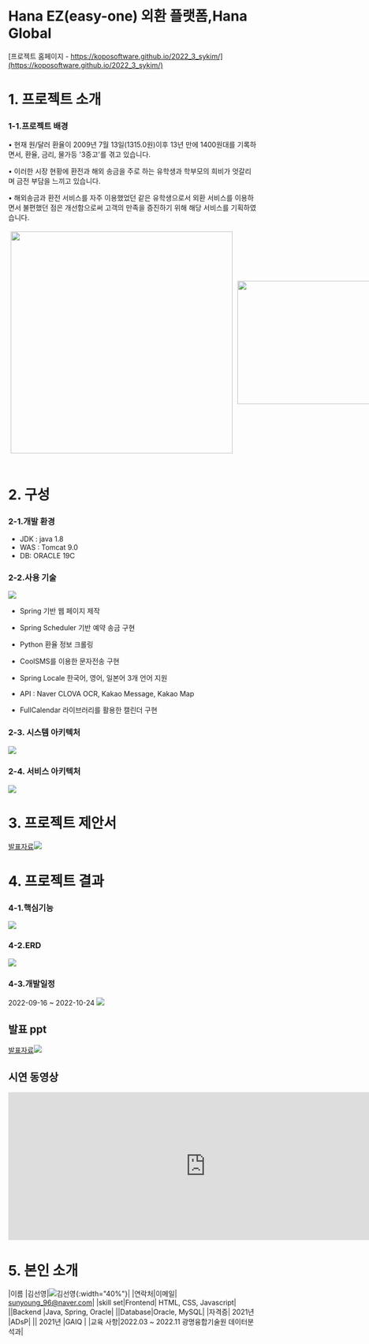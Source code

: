 # Hana EZ(easy-one) 외환 플랫폼,Hana Global
[프로젝트 홈페이지 - https://koposoftware.github.io/2022_3_sykim/](https://koposoftware.github.io/2022_3_sykim/)
# 1. 프로젝트 소개
### 1-1.프로젝트 배경
• 현재 원/달러 환율이 2009년 7월 13일(1315.0원)이후 13년 만에  1400원대를 기록하면서, 환율, 금리, 물가등 '3중고'를 겪고 있습니다.

• 이러한 시장 현황에 환전과 해외 송금을 주로 하는 유학생과 학부모의 희비가 엇갈리며 금전 부담을 느끼고 있습니다.

• 해외송금과 환전 서비스를 자주 이용했었던 같은 유학생으로서 외환 서비스를 이용하면서 불편했던 점은 개선함으로써 고객의 만족을 증진하기 위해 해당 서비스를 기획하였습니다.
<div style="display:flex; align-items: center"> 
<img src="시장현황.png" style="width:450px; margin:5px;"/><br>
<img src="시장현황2.png" style="width:350px;height:250px;margin:5px;"/><br>
</div>
<br>

# 2. 구성
### 2-1.개발 환경
* JDK : java 1.8
* WAS : Tomcat 9.0
* DB: ORACLE 19C

### 2-2.사용 기술
<img src="사용기술.png"/>

* Spring 기반 웹 페이지 제작 <br>

* Spring Scheduler 기반 예약 송금 구현<br>

* Python 환율 정보 크롤링<br>

* CoolSMS를 이용한 문자전송 구현<br>

* Spring Locale 한국어, 영어, 일본어 3개 언어 지원<br>

* API : Naver CLOVA OCR, Kakao Message, Kakao Map<br>

* FullCalendar 라이브러리를 활용한 캘린더 구현<br>

### 2-3. 시스템 아키텍처

<img src="시스템아키텍처.png"/>
<Br>

### 2-4. 서비스 아키텍처

<img src="서비스아키텍처.png"/>



# 3. 프로젝트 제안서

[발표자료<img src="제안서메인.png"/>](/제안서.pptx)<br>


# 4. 프로젝트 결과

### 4-1.핵심기능
<img src="핵심기능.png"/><br>

### 4-2.ERD
<img src="김선영ERD.png"/><br>

### 4-3.개발일정
 2022-09-16 ~ 2022-10-24
<img src="개발일정.png"/><br>
   
## 발표 ppt
[발표자료<img src="main.png"/>](/HanaGlobal.pptx)<br>
## 시연 동영상 
<iframe width="800" height="300" src="https://www.youtube.com/embed/mrwPjnsirt8" title="Hana EZ 외환 플랫폼(Hana Global)" frameborder="0" allow="accelerometer; autoplay; clipboard-write; encrypted-media; gyroscope; picture-in-picture" allowfullscreen></iframe>

# 5. 본인 소개

|이름 |김선영|![김선영](/김선영이력서사진.jpg){:width="40%"}|
|연락처|이메일| sunyoung_96@naver.com|
|skill set|Frontend| HTML, CSS, Javascript|
||Backend |Java, Spring, Oracle|
||Database|Oracle, MySQL|
|자격증| 2021년 |ADsP|
|| 2021년 |GAIQ |
|교육 사항|2022.03 ~ 2022.11 광명융합기술원 데이터분석과|

